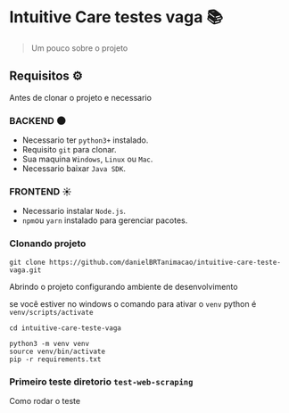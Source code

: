 # Intuitive Care testes vaga 📚

> Um pouco sobre o projeto

## Requisitos ⚙️

Antes de clonar o projeto e necessario

### BACKEND 🌑

-   Necessario ter `python3+` instalado.
-   Requisito `git` para clonar.
-   Sua maquina `Windows`, `Linux` ou `Mac`.
-   Necessario baixar `Java SDK`.

### FRONTEND ☀️

-   Necessario instalar `Node.js`.
-   `npm`ou `yarn` instalado para gerenciar pacotes.

### Clonando projeto

```
git clone https://github.com/danielBRTanimacao/intuitive-care-teste-vaga.git
```

Abrindo o projeto configurando ambiente de desenvolvimento

se você estiver no windows o comando para ativar o `venv` python é
`venv/scripts/activate`

```
cd intuitive-care-teste-vaga

python3 -m venv venv
source venv/bin/activate
pip -r requirements.txt
```

### Primeiro teste diretorio `test-web-scraping`

Como rodar o teste

```

```
